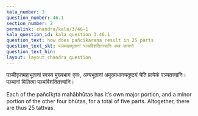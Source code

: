 ```yaml
---
kala_number: 3
question_number: 46.1
section_number: 2
permalink: chandra/kala/3/46-1
kala_question_id: kala_question_3.46.1
question_text: how does pañcīkaraṇa result in 25 parts
question_text_skt: पञ्चमहाभूतानां पञ्चविंशतितत्त्वानि कथं जायन्ते
question_text_hin: 
layout: layout_chandra_question
---
```


<!-- skt-start -->
पञ्चीकृतमहाभूतानां स्वस्य मुख्यभागः एकः, अन्यभूतानां अमुख्यभागचतुष्टयं चेति प्रत्येकं पञ्चतत्त्वानि। पञ्चानां मिलित्वा पञ्चविंशतितत्त्वानि।
<!-- skt-end -->

<!-- eng-start -->
Each of the pañcīkr̥ta mahābhūtas has it’s own major portion, and a minor portion of the other four bhūtas, for a total of five parts. Altogether, there are thus 25 tattvas. 
<!-- eng-end -->
